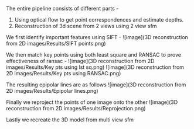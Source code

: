 The entire pipeline consists of different parts -
1) Using optical flow to get point correspondences and estimate depths.
2) Reconstruction of 3d scene from 2 views using 2 view sfm

We first identify important features using SIFT -
![image](3D reconstruction from 2D images/Results/SIFT points.png)

We then match key points using both least square and RANSAC to prove effectiveness of ransac -
![image](3D reconstruction from 2D images/Results/Key pts using lst sq.png)
![image](3D reconstruction from 2D images/Results/Key pts using RANSAC.png)

The resulting epipolar lines are as follows 
 ![image](3D reconstruction from 2D images/Results/Epipolar lines.png)

Finally we reproject the points of one image onto the other
![image](3D reconstruction from 2D images/Results/Reprojection.png)

Lastly we recreate the 3D model from multi view sfm
